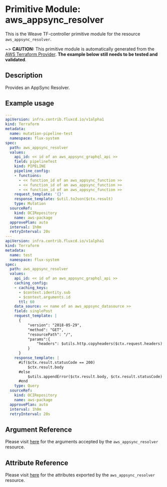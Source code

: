 
# Primitive Module: aws_appsync_resolver

This is the Weave TF-controller primitive module for the resource `aws_appsync_resolver`.

~> **CAUTION:** This primitive module is automatically generated from the [AWS Terraform Provider](https://registry.terraform.io/providers/hashicorp/aws/latest/docs/resources/appsync_resolver). **The example below still needs to be tested and validated**.

## Description

Provides an AppSync Resolver.

## Example usage

```yaml
---
apiVersion: infra.contrib.fluxcd.io/v1alpha1
kind: Terraform
metadata:
  name: mutation-pipeline-test
  namespace: flux-system
spec:
  path: aws_appsync_resolver
  values:
    api_id: << id of an aws_appsync_graphql_api >>
    field: pipelineTest
    kind: PIPELINE
    pipeline_config:
    - functions:
      - << function_id of an aws_appsync_function >>
      - << function_id of an aws_appsync_function >>
      - << function_id of an aws_appsync_function >>
    request_template: '{}'
    response_template: $util.toJson($ctx.result)
    type: Mutation
  sourceRef:
    kind: OCIRepository
    name: aws-package
  approvePlan: auto
  interval: 1h0m
  retryInterval: 20s
---
apiVersion: infra.contrib.fluxcd.io/v1alpha1
kind: Terraform
metadata:
  name: test
  namespace: flux-system
spec:
  path: aws_appsync_resolver
  values:
    api_id: << id of an aws_appsync_graphql_api >>
    caching_config:
    - caching_keys:
      - $context.identity.sub
      - $context.arguments.id
      ttl: 60
    data_source: << name of an aws_appsync_datasource >>
    field: singlePost
    request_template: |
      {
          "version": "2018-05-29",
          "method": "GET",
          "resourcePath": "/",
          "params":{
              "headers": $utils.http.copyheaders($ctx.request.headers)
          }
      }
    response_template: |
      #if($ctx.result.statusCode == 200)
          $ctx.result.body
      #else
          $utils.appendError($ctx.result.body, $ctx.result.statusCode)
      #end
    type: Query
  sourceRef:
    kind: OCIRepository
    name: aws-package
  approvePlan: auto
  interval: 1h0m
  retryInterval: 20s
```

## Argument Reference

Please visit [here](https://registry.terraform.io/providers/hashicorp/aws/latest/docs/resources/appsync_resolver#argument-reference) for the arguments accepted by the `aws_appsync_resolver` resource.

## Attribute Reference

Please visit [here](https://registry.terraform.io/providers/hashicorp/aws/latest/docs/resources/appsync_resolver#attributes-reference) for the attributes exported by the `aws_appsync_resolver` resource.
